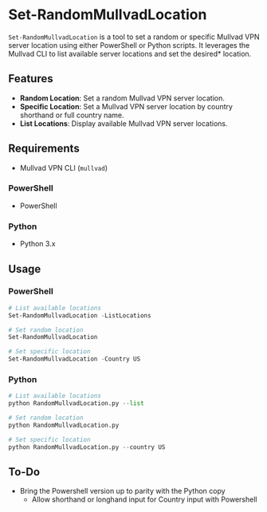 # Set-RandomMullvadLocation

`Set-RandomMullvadLocation` is a tool to set a random or specific Mullvad VPN server location using either PowerShell or Python scripts. It leverages the Mullvad CLI to list available server locations and set the desired* location.

## Features

- **Random Location**: Set a random Mullvad VPN server location.
- **Specific Location**: Set a Mullvad VPN server location by country shorthand or full country name.
- **List Locations**: Display available Mullvad VPN server locations.

## Requirements

- Mullvad VPN CLI (`mullvad`)

### PowerShell

- PowerShell

### Python

- Python 3.x

## Usage

### PowerShell

```powershell
# List available locations
Set-RandomMullvadLocation -ListLocations

# Set random location
Set-RandomMullvadLocation

# Set specific location
Set-RandomMullvadLocation -Country US
```

### Python

```python
# List available locations
python RandomMullvadLocation.py --list

# Set random location
python RandomMullvadLocation.py

# Set specific location
python RandomMullvadLocation.py --country US
```

## To-Do
- Bring the Powershell version up to parity with the Python copy
  - Allow shorthand or longhand input for Country input with Powershell
